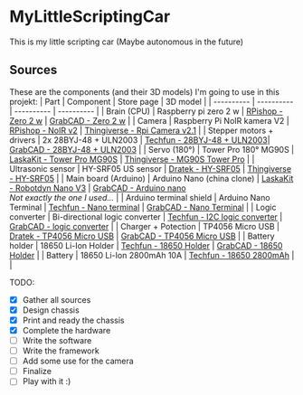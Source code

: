 # MyLittleScriptingCar
This is my little scripting car (Maybe autonomous in the future)

## Sources

These are the components (and their 3D models) I'm going to use in this projekt:
| Part | Component | Store page | 3D model |
| ---------- | ---------- | ---------- | ---------- |
| Brain (CPU) | Raspberry pi zero 2 w | [RPishop - Zero 2 w](https://rpishop.cz/zero/4311-raspberry-pi-zero-2-w-5056561800004.html) | [GrabCAD - Zero 2 w](https://grabcad.com/library/raspberry-pi-zero-2-w-1) |
| Camera | Raspberry Pi NoIR kamera V2 | [RPishop - NoIR v2](https://rpishop.cz/mipi-kamerove-moduly/331-raspberry-pi-noir-kamera-modul-v2.html) | [Thingiverse - Rpi Camera v2.1](https://www.thingiverse.com/thing:2376448/files) |
| Stepper motors + drivers | 2x 28BYJ-48 + ULN2003 | [Techfun - 28BYJ-48 + ULN2003](https://techfun.sk/produkt/krokovy-motor-28byj-48-modul-uln2003/)| [GrabCAD - 28BYJ-48 + ULN2003](https://grabcad.com/library/28byj-48-stepper-motor-and-uln2003-stepper-motor-driver-board-1) |
| Servo (180°) | Tower Pro 180° MG90S | [LaskaKit - Tower Pro MG90S](https://www.laskakit.cz/mini-servo-mg90s-s-kovovymi-prevody/) | [Thingiverse - MG90S Tower Pro](https://www.thingiverse.com/thing:253557/files) |
| Ultrasonic sensor | HY-SRF05 US sensor | [Dratek - HY-SRF05](https://dratek.cz/arduino/1735-meric-vzdalenosti-ultrazvukovy-5pin-hy-srf05-pro-arduino.html) | [Thingiverse - HY-SRF05](https://www.thingiverse.com/thing:2403007) |
| Main board (Arduino) | Arduino Nano (china clone) | [LaskaKit - Robotdyn Nano V3](https://www.laskakit.cz/robotdyn-arduino-nano-r3--atmega328p--pripajene-piny/) | [GrabCAD - Arduino nano](https://grabcad.com/library/arduino-nano-ch340-2) <br> _Not exactly the one I used..._ |
| Arduino terminal shield | Arduino Nano Terminal | [Techfun - Nano terminal](https://techfun.sk/produkt/arduino-nano-terminal-shield/) | [GrabCAD - Nano Terminal](https://grabcad.com/library/arduino-nano-expansion-board-1) |
| Logic converter | Bi-directional logic converter | [Techfun - I2C logic converter](https://techfun.sk/cs/produkt/i2c-logick%C3%BD-konverter-5v-3-3v-4-kan%C3%A1lov%C3%BD/) | [GrabCAD - logic converter](https://grabcad.com/library/logic-level-converter-5v-to-3-3v-module-1) |
| Charger + Potection | TP4056 Micro USB | [Dratek - TP4056 Micro USB](https://dratek.cz/arduino/971-micro-usb-nabijecka-baterii.html) | [GrabCAD - TP4056 Micro USB](https://grabcad.com/library/tp4056-cargador-de-baterias-litio-lipo-5v-1a-1) |
| Battery holder | 18650 Li-Ion Holder | [Techfun - 18650 Holder](https://techfun.sk/cs/produkt/drz%C3%A1k-pro-jednu-18650-li-ion-baterii/) | [GrabCAD - 18650 Holder](https://grabcad.com/library/18650-battery-holder-generic-1) |
| Battery | 18650 Li-Ion 2800mAh 10A | [Techfun - 18650 2800mAh](https://techfun.sk/cs/produkt/18650-baterie-tenpower-inr18650-22he-2800mah-10a/) | []() |

TODO:

- [x] Gather all sources
- [x] Design chassis
- [x] Print and ready the chassis
- [x] Complete the hardware
- [ ] Write the software
- [ ] Write the framework
- [ ] Add some use for the camera
- [ ] Finalize
- [ ] Play with it :)
